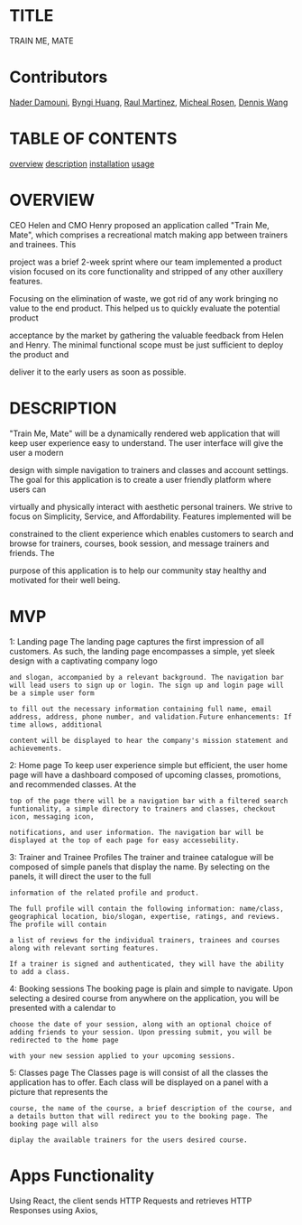 # TITLE
TRAIN ME, MATE

# Contributors
[Nader Damouni](https://github.com/naderDamouni),
[Byngi Huang](https://github.com/B1-sauce),
[Raul Martinez](https://github.com/raulm91),
[Micheal Rosen](https://github.com/tichaeltosen),
[Dennis Wang](https://github.com/denniswang10)

 # TABLE OF CONTENTS
[overview](#overview)
[description](#description)
[installation](#installation)
[usage](#mvp)

# OVERVIEW
   CEO Helen and CMO Henry proposed an application called "Train Me, Mate", which comprises a recreational match making app between trainers and trainees. This

   project was a brief 2-week sprint where our team implemented a product vision focused on its core functionality and stripped of any other auxillery features.

   Focusing on the elimination of waste, we got rid of any work bringing no value to the end product. This helped us to quickly evaluate the potential product

   acceptance by the market by gathering the valuable feedback from Helen and Henry. The minimal functional scope must be just sufficient to deploy the product and

   deliver it to the early users as soon as possible.

# DESCRIPTION
  "Train Me, Mate" will be a dynamically rendered web application that will keep user experience easy to understand. The user interface will give the user a modern

  design with simple navigation to trainers and classes and account settings. The goal for this application is to create a user friendly platform where users can

  virtually and physically interact with aesthetic personal trainers. We strive to focus on Simplicity, Service, and Affordability. Features implemented will be

  constrained to the client experience which enables customers to search and browse for trainers, courses, book session, and message trainers and friends. The

  purpose of this application is to help our community stay healthy and motivated for their well being.

# MVP
  1: Landing page
    The landing page captures the first impression of all customers. As such, the landing page encompasses a simple, yet sleek design with a captivating company logo

    and slogan, accompanied by a relevant background. The navigation bar will lead users to sign up or login. The sign up and login page will be a simple user form

    to fill out the necessary information containing full name, email address, address, phone number, and validation.Future enhancements: If time allows, additional

    content will be displayed to hear the company's mission statement and achievements.

  2: Home page
    To keep user experience simple but efficient, the user home page will have a dashboard composed of upcoming classes, promotions, and recommended classes. At the

    top of the page there will be a navigation bar with a filtered search funtionality, a simple directory to trainers and classes, checkout icon, messaging icon,

    notifications, and user information. The navigation bar will be displayed at the top of each page for easy accessebility.

  3: Trainer and Trainee Profiles
    The trainer and trainee catalogue will be composed of simple panels that display the name. By selecting on the panels, it will direct the user to the full

    information of the related profile and product.

    The full profile will contain the following information: name/class, geographical location, bio/slogan, expertise, ratings, and reviews. The profile will contain

    a list of reviews for the individual trainers, trainees and courses along with relevant sorting features.

    If a trainer is signed and authenticated, they will have the ability to add a class.

  4: Booking sessions
    The booking page is plain and simple to navigate. Upon selecting a desired course from anywhere on the application, you will be presented with a calendar to

    choose the date of your session, along with an optional choice of adding friends to your session. Upon pressing submit, you will be redirected to the home page

    with your new session applied to your upcoming sessions.

  5: Classes page
    The Classes page is will consist of all the classes the application has to offer. Each class will be displayed on a panel with a picture that represents the

    course, the name of the course, a brief description of the course, and a details button that will redirect you to the booking page. The booking page will also

    diplay the available trainers for the users desired course.

# Apps Functionality
  Using React, the client sends HTTP Requests and retrieves HTTP Responses using Axios,